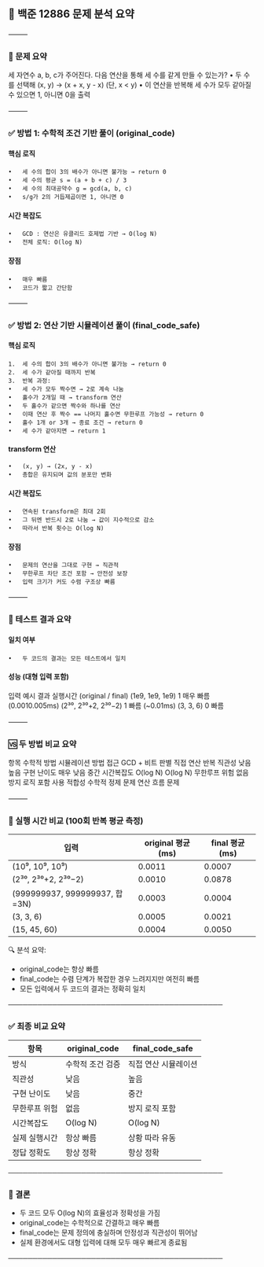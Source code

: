 ## 📘 백준 12886 문제 분석 요약

⸻

### 🧩 문제 요약

세 자연수 a, b, c가 주어진다. 다음 연산을 통해 세 수를 같게 만들 수 있는가?
	•	두 수를 선택해 (x, y) → (x + x, y - x) (단, x < y)
	•	이 연산을 반복해 세 수가 모두 같아질 수 있으면 1, 아니면 0을 출력

⸻

### ✅ 방법 1: 수학적 조건 기반 풀이 (original_code)

#### 핵심 로직
	•	세 수의 합이 3의 배수가 아니면 불가능 → return 0
	•	세 수의 평균 s = (a + b + c) / 3
	•	세 수의 최대공약수 g = gcd(a, b, c)
	•	s/g가 2의 거듭제곱이면 1, 아니면 0

#### 시간 복잡도
	•	GCD : 연산은 유클리드 호제법 기반 → O(log N)
	•	전체 로직: O(log N)

#### 장점
	•	매우 빠름
	•	코드가 짧고 간단함

⸻


### ✅ 방법 2: 연산 기반 시뮬레이션 풀이 (final_code_safe)

#### 핵심 로직
	1.	세 수의 합이 3의 배수가 아니면 불가능 → return 0
	2.	세 수가 같아질 때까지 반복
	3.	반복 과정:
	•	세 수가 모두 짝수면 → 2로 계속 나눔
	•	홀수가 2개일 때 → transform 연산
	•	두 홀수가 같으면 짝수와 하나를 연산
	•	이때 연산 후 짝수 == 나머지 홀수면 무한루프 가능성 → return 0
	•	홀수 1개 or 3개 → 종료 조건 → return 0
	•	세 수가 같아지면 → return 1

#### transform 연산
	•	(x, y) → (2x, y - x)
	•	총합은 유지되며 값의 분포만 변화

#### 시간 복잡도
	•	연속된 transform은 최대 2회
	•	그 뒤엔 반드시 2로 나눔 → 값이 지수적으로 감소
	•	따라서 반복 횟수는 O(log N)

#### 장점
	•	문제의 연산을 그대로 구현 → 직관적
	•	무한루프 차단 조건 포함 → 안전성 보장
	•	입력 크기가 커도 수렴 구조상 빠름

⸻


### 🧪 테스트 결과 요약

#### 일치 여부
	•	두 코드의 결과는 모든 테스트에서 일치

#### 성능 (대형 입력 포함)

입력 예시	결과	실행시간 (original / final)
(1e9, 1e9, 1e9)	1	매우 빠름 (0.0010.005ms)
(2³⁰, 2³⁰+2, 2³⁰−2)	1	빠름 (~0.01ms)
(3, 3, 6)	0	빠름


⸻


### 🆚 두 방법 비교 요약

항목	수학적 방법	시뮬레이션 방법
접근	GCD + 비트 판별	직접 연산 반복
직관성	낮음	높음
구현 난이도	매우 낮음	중간
시간복잡도	O(log N)	O(log N)
무한루프 위험	없음	방지 로직 포함
사용 적합성	수학적 정제 문제	연산 흐름 문제

⸻


### 🧪 실행 시간 비교 (100회 반복 평균 측정)

입력                          | original 평균(ms) | final 평균(ms)
-----------------------------|-------------------|----------------
(10⁹, 10⁹, 10⁹)              | 0.0011            | 0.0007
(2³⁰, 2³⁰+2, 2³⁰−2)          | 0.0010            | 0.0878
(999999937, 999999937, 합=3N) | 0.0003            | 0.0004
(3, 3, 6)                    | 0.0005            | 0.0021
(15, 45, 60)                 | 0.0004            | 0.0050

🔍 분석 요약:
- original_code는 항상 빠름
- final_code는 수렴 단계가 복잡한 경우 느려지지만 여전히 빠름
- 모든 입력에서 두 코드의 결과는 정확히 일치

────────────────────────────────────────────


### ✅ 최종 비교 요약

항목              | original_code      | final_code_safe
------------------|--------------------|---------------------
방식              | 수학적 조건 검증    | 직접 연산 시뮬레이션
직관성            | 낮음               | 높음
구현 난이도       | 낮음               | 중간
무한루프 위험     | 없음               | 방지 로직 포함
시간복잡도        | O(log N)           | O(log N)
실제 실행시간     | 항상 빠름          | 상황 따라 유동
정답 정확도       | 항상 정확          | 항상 정확

────────────────────────────────────────────


### 🧠 결론

- 두 코드 모두 O(log N)의 효율성과 정확성을 가짐
- original_code는 수학적으로 간결하고 매우 빠름
- final_code는 문제 정의에 충실하며 안정성과 직관성이 뛰어남
- 실제 환경에서도 대형 입력에 대해 모두 매우 빠르게 종료됨

────────────────────────────────────────────
